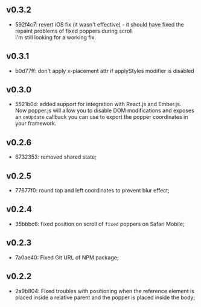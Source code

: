 ## v0.3.2

- 592f4c7: revert iOS fix (it wasn't effective) - it should have fixed the repaint problems of fixed poppers during scroll  
    I'm still looking for a working fix.

## v0.3.1

- b0d77ff: don't apply x-placement attr if applyStyles modifier is disabled

## v0.3.0

- 5521b0d: added support for integration with React.js and Ember.js.  
    Now popper.js will allow you to disable DOM modifications and exposes an `onUpdate` callback you can use to export the
    popper coordinates in your framework.

## v0.2.6

- 6732353: removed shared state;

## v0.2.5

- 77677f0: round top and left coordinates to prevent blur effect;

## v0.2.4

- 35bbbc6: fixed position on scroll of `fixed` poppers on Safari Mobile;

## v0.2.3

- 7a0ae40: Fixed Git URL of NPM package;

## v0.2.2

- 2a9b804: Fixed troubles with positioning when the reference element is placed inside a relative parent and the popper is placed inside the body;
